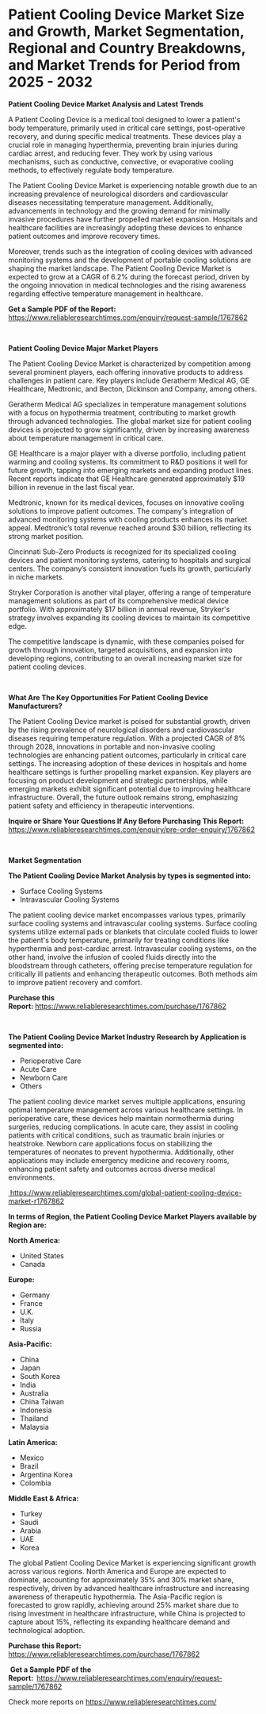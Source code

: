 <p><h1>Patient Cooling Device Market Size and Growth, Market Segmentation, Regional and Country Breakdowns, and Market Trends for Period from 2025 -  2032</h1></p><p><strong>Patient Cooling Device Market Analysis and Latest Trends</strong></p>
<p><p>A Patient Cooling Device is a medical tool designed to lower a patient's body temperature, primarily used in critical care settings, post-operative recovery, and during specific medical treatments. These devices play a crucial role in managing hyperthermia, preventing brain injuries during cardiac arrest, and reducing fever. They work by using various mechanisms, such as conductive, convective, or evaporative cooling methods, to effectively regulate body temperature.</p><p>The Patient Cooling Device Market is experiencing notable growth due to an increasing prevalence of neurological disorders and cardiovascular diseases necessitating temperature management. Additionally, advancements in technology and the growing demand for minimally invasive procedures have further propelled market expansion. Hospitals and healthcare facilities are increasingly adopting these devices to enhance patient outcomes and improve recovery times.</p><p>Moreover, trends such as the integration of cooling devices with advanced monitoring systems and the development of portable cooling solutions are shaping the market landscape. The Patient Cooling Device Market is expected to grow at a CAGR of 6.2% during the forecast period, driven by the ongoing innovation in medical technologies and the rising awareness regarding effective temperature management in healthcare.</p></p>
<p><strong>Get a Sample PDF of the Report:&nbsp;</strong> <a href="https://www.reliableresearchtimes.com/enquiry/request-sample/1767862?utm_campaign=3221&utm_medium=2&utm_source=Github&utm_content=ia&utm_term=05032025&utm_id=patient-cooling-device">https://www.reliableresearchtimes.com/enquiry/request-sample/1767862</a></p>
<p>&nbsp;</p>
<p><strong>Patient Cooling Device Major Market Players</strong></p>
<p><p>The Patient Cooling Device Market is characterized by competition among several prominent players, each offering innovative products to address challenges in patient care. Key players include Geratherm Medical AG, GE Healthcare, Medtronic, and Becton, Dickinson and Company, among others.</p><p>Geratherm Medical AG specializes in temperature management solutions with a focus on hypothermia treatment, contributing to market growth through advanced technologies. The global market size for patient cooling devices is projected to grow significantly, driven by increasing awareness about temperature management in critical care.</p><p>GE Healthcare is a major player with a diverse portfolio, including patient warming and cooling systems. Its commitment to R&D positions it well for future growth, tapping into emerging markets and expanding product lines. Recent reports indicate that GE Healthcare generated approximately $19 billion in revenue in the last fiscal year.</p><p>Medtronic, known for its medical devices, focuses on innovative cooling solutions to improve patient outcomes. The company's integration of advanced monitoring systems with cooling products enhances its market appeal. Medtronic’s total revenue reached around $30 billion, reflecting its strong market position.</p><p>Cincinnati Sub-Zero Products is recognized for its specialized cooling devices and patient monitoring systems, catering to hospitals and surgical centers. The company’s consistent innovation fuels its growth, particularly in niche markets.</p><p>Stryker Corporation is another vital player, offering a range of temperature management solutions as part of its comprehensive medical device portfolio. With approximately $17 billion in annual revenue, Stryker's strategy involves expanding its cooling devices to maintain its competitive edge.</p><p>The competitive landscape is dynamic, with these companies poised for growth through innovation, targeted acquisitions, and expansion into developing regions, contributing to an overall increasing market size for patient cooling devices.</p></p>
<p>&nbsp;</p>
<p><strong>What Are The Key Opportunities For Patient Cooling Device Manufacturers?</strong></p>
<p><p>The Patient Cooling Device market is poised for substantial growth, driven by the rising prevalence of neurological disorders and cardiovascular diseases requiring temperature regulation. With a projected CAGR of 8% through 2028, innovations in portable and non-invasive cooling technologies are enhancing patient outcomes, particularly in critical care settings. The increasing adoption of these devices in hospitals and home healthcare settings is further propelling market expansion. Key players are focusing on product development and strategic partnerships, while emerging markets exhibit significant potential due to improving healthcare infrastructure. Overall, the future outlook remains strong, emphasizing patient safety and efficiency in therapeutic interventions.</p></p>
<p><strong>Inquire or Share Your Questions If Any Before Purchasing This Report:</strong> <a href="https://www.reliableresearchtimes.com/enquiry/pre-order-enquiry/1767862?utm_campaign=3221&utm_medium=2&utm_source=Github&utm_content=ia&utm_term=05032025&utm_id=patient-cooling-device">https://www.reliableresearchtimes.com/enquiry/pre-order-enquiry/1767862</a></p>
<p>&nbsp;</p>
<p><strong>Market Segmentation</strong></p>
<p><strong>The Patient Cooling Device Market Analysis by types is segmented into:</strong></p>
<p><ul><li>Surface Cooling Systems</li><li>Intravascular Cooling Systems</li></ul></p>
<p><p>The patient cooling device market encompasses various types, primarily surface cooling systems and intravascular cooling systems. Surface cooling systems utilize external pads or blankets that circulate cooled fluids to lower the patient's body temperature, primarily for treating conditions like hyperthermia and post-cardiac arrest. Intravascular cooling systems, on the other hand, involve the infusion of cooled fluids directly into the bloodstream through catheters, offering precise temperature regulation for critically ill patients and enhancing therapeutic outcomes. Both methods aim to improve patient recovery and comfort.</p></p>
<p><strong>Purchase this Report:&nbsp;</strong><a href="https://www.reliableresearchtimes.com/purchase/1767862?utm_campaign=3221&utm_medium=2&utm_source=Github&utm_content=ia&utm_term=05032025&utm_id=patient-cooling-device">https://www.reliableresearchtimes.com/purchase/1767862</a></p>
<p>&nbsp;</p>
<p><strong>The Patient Cooling Device Market Industry Research by Application is segmented into:</strong></p>
<p><ul><li>Perioperative Care</li><li>Acute Care</li><li>Newborn Care</li><li>Others</li></ul></p>
<p><p>The patient cooling device market serves multiple applications, ensuring optimal temperature management across various healthcare settings. In perioperative care, these devices help maintain normothermia during surgeries, reducing complications. In acute care, they assist in cooling patients with critical conditions, such as traumatic brain injuries or heatstroke. Newborn care applications focus on stabilizing the temperatures of neonates to prevent hypothermia. Additionally, other applications may include emergency medicine and recovery rooms, enhancing patient safety and outcomes across diverse medical environments.</p></p>
<p><a href="https://www.reliableresearchtimes.com/global-patient-cooling-device-market-r1767862?utm_campaign=3221&utm_medium=2&utm_source=Github&utm_content=ia&utm_term=05032025&utm_id=patient-cooling-device">&nbsp;https://www.reliableresearchtimes.com/global-patient-cooling-device-market-r1767862</a></p>
<p><strong>In terms of Region, the Patient Cooling Device Market Players available by Region are:</strong></p>
<p>
    <p> <strong> North America: </strong>
        <ul>
            <li>United States</li>
            <li>Canada</li>
        </ul>
        </p> 
    <p> <strong> Europe: </strong>
        <ul>
            <li>Germany</li>
            <li>France</li>
            <li>U.K.</li>
            <li>Italy</li>
            <li>Russia</li>
        </ul>
        </p> 
    <p> <strong> Asia-Pacific: </strong>
        <ul>
            <li>China</li>
            <li>Japan</li>
            <li>South Korea</li>
            <li>India</li>
            <li>Australia</li>
            <li>China Taiwan</li>
            <li>Indonesia</li>
            <li>Thailand</li>
            <li>Malaysia</li>
        </ul>
        </p> 
    <p> <strong> Latin America: </strong>
        <ul>
            <li>Mexico</li>
            <li>Brazil</li>
            <li>Argentina Korea</li>
            <li>Colombia</li>
        </ul>
        </p> 
    <p> <strong> Middle East & Africa: </strong>
        <ul>
            <li>Turkey</li>
            <li>Saudi</li>
            <li>Arabia</li>
            <li>UAE</li>
            <li>Korea</li>
        </ul>
    </p>
    </p>
<p><p>The global Patient Cooling Device Market is experiencing significant growth across various regions. North America and Europe are expected to dominate, accounting for approximately 35% and 30% market share, respectively, driven by advanced healthcare infrastructure and increasing awareness of therapeutic hypothermia. The Asia-Pacific region is forecasted to grow rapidly, achieving around 25% market share due to rising investment in healthcare infrastructure, while China is projected to capture about 15%, reflecting its expanding healthcare demand and technological adoption.</p></p>
<p><strong>Purchase this Report: </strong><a href="https://www.reliableresearchtimes.com/purchase/1767862?utm_campaign=3221&utm_medium=2&utm_source=Github&utm_content=ia&utm_term=05032025&utm_id=patient-cooling-device">https://www.reliableresearchtimes.com/purchase/1767862</a></p>
<p>&nbsp;<strong>Get a Sample PDF of the Report:&nbsp;&nbsp;</strong><a href="https://www.reliableresearchtimes.com/enquiry/request-sample/1767862?utm_campaign=3221&utm_medium=2&utm_source=Github&utm_content=ia&utm_term=05032025&utm_id=patient-cooling-device">https://www.reliableresearchtimes.com/enquiry/request-sample/1767862</a></p>
<p><strong></strong></p>
<p>Check more reports on <a href="https://www.reliableresearchtimes.com/?utm_campaign=3221&utm_medium=2&utm_source=Github&utm_content=ia&utm_term=05032025&utm_id=patient-cooling-device">https://www.reliableresearchtimes.com/</a></p>